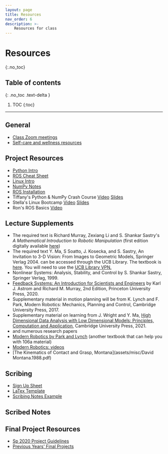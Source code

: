 ```yaml
---
layout: page
title: Resources
nav_order: 6
description: >-
    Resources for class
---
```


# Resources
{:.no_toc}

## Table of contents
{: .no_toc .text-delta }

1. TOC
{:toc}

---
## General
- <a href="https://berkeley.zoom.us/s/91438087917">Class Zoom meetings</a>
- <a href="https://docs.google.com/document/d/16PCs4Sbj7_umLd0PeCSyZXmgHYstW9cnrNjbURezPro/edit?usp=sharing">Self-care and wellness resources</a>

## Project Resources

- [Python Intro](assets/labs/resources/python_intro.pdf)
- [ROS Cheat Sheet](assets/labs/resources/ROS_cheat_sheet.pdf)
- [Linux Intro](assets/labs/resources/linux_intro.pdf)
- [NumPy Notes](assets/labs/resources/numpy_notes.pdf)
- [ROS Installation](assets/labs/resources/ROS_installation.pdf)
- Tiffany's Python & NumPy Crash Course [Video](https://www.youtube.com/watch?v=VJqbBfldUA0) [Slides](https://docs.google.com/presentation/d/1eIrtNVbQjC0Q-ueunNR6APtRpLtZBzlFfeABmp63eNw/edit?usp=sharing)
- Stella's Linux Bootcamp [Video](https://www.youtube.com/watch?v=fpt1wutdu10) [Slides](https://docs.google.com/presentation/d/1Yip52Hs7v36rLFD6M4RlU22KnoVtl5WQV0TBaejjsr0/edit?usp=sharing)
- Ron's ROS Basics [Video](https://www.youtube.com/watch?v=qFVtJcGoJvw)

## Lecture Supplements 

- The required text is Richard Murray, Zexiang Li and S. Shankar Sastry's *A Mathematical Introduction to Robotic Manipulation* (first edition digitally available <a href="http://www.cds.caltech.edu/~murray/mlswiki/?title=First_edition">here</a>)
- The required text Y. Ma, S Soatto, J. Kosecka, and S. Sastry, An Invitation to 3-D Vision: From Images to Geometric Models, Springer Verlag 2004. can be accessed through the UCB Library. The textbook is <a href="https://link.springer.com/book/10.1007/978-0-387-21779-6">here</a>. You will need to use the <a href="https://www.lib.berkeley.edu/using-the-libraries/connect-off-campus">UCB Library VPN.</a>
- Nonlinear Systems: Analysis, Stability, and Control by S. Shankar Sastry, Springer Verlag, 1999. 
- <a href="https://www.cds.caltech.edu/~murray/books/AM05/pdf/am08-complete_22Feb09.pdf">Feedback Systems: An Introduction for Scientists and Engineers</a> by Karl J. Astrom and Richard M. Murray, 2nd Edition, Princeton University Press, 2020.
- Supplementary material in motion planning will be from K. Lynch and F. Park, Modern Robotics: Mechanics, Planning and Control, Cambridge University Press, 2017. 
- Supplementary material on learning from J. Wright and Y. Ma, <a href="https://book-wright-ma.github.io/">High Dimensional Data Analysis with Low Dimensional Models: Principles, Computation and Application</a>, Cambridge University Press, 2021.
- and numerous research papers
- [Modern Robotics by Park and Lynch](http://hades.mech.northwestern.edu/images/7/7f/MR.pdf) (another textbook that can help you with 106a material) 
- [Modern Robotics: videos](https://www.youtube.com/watch?v=jVu-Hijns70&list=PLggLP4f-rq02vX0OQQ5vrCxbJrzamYDfx)
- [The Kinematics of Contact and Grasp, Montana](assets/misc/David Montana.1988.pdf)

## Scribing
- [Sign Up Sheet](https://docs.google.com/spreadsheets/d/19ZnrGzym7u1ieQ_kDXKwOcLRFRhPp-rywk5e4XF7gzs/edit?usp=sharing)
- [LaTex Template](assets/template.tex)
- [Scribing Notes Example](assets/Linear_Systems___Professor_Ma.pdf)

## Scribed Notes


## Final Project Resources
- [Sp 2020 Project Guidelines](assets/proj/ProjectGuidelines.pdf)
- [Previous Years' Final Projects](assets/proj/prevProjects.zip)

